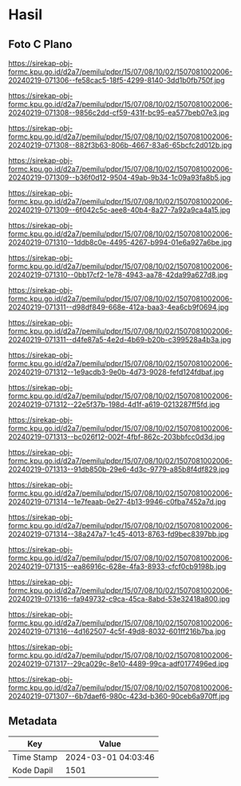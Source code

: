 # Hasil

## Foto C Plano

https://sirekap-obj-formc.kpu.go.id/d2a7/pemilu/pdpr/15/07/08/10/02/1507081002006-20240219-071306--fe58cac5-18f5-4299-8140-3dd1b0fb750f.jpg

https://sirekap-obj-formc.kpu.go.id/d2a7/pemilu/pdpr/15/07/08/10/02/1507081002006-20240219-071308--9856c2dd-cf59-431f-bc95-ea577beb07e3.jpg

https://sirekap-obj-formc.kpu.go.id/d2a7/pemilu/pdpr/15/07/08/10/02/1507081002006-20240219-071308--882f3b63-806b-4667-83a6-65bcfc2d012b.jpg

https://sirekap-obj-formc.kpu.go.id/d2a7/pemilu/pdpr/15/07/08/10/02/1507081002006-20240219-071309--b36f0d12-9504-49ab-9b34-1c09a93fa8b5.jpg

https://sirekap-obj-formc.kpu.go.id/d2a7/pemilu/pdpr/15/07/08/10/02/1507081002006-20240219-071309--6f042c5c-aee8-40b4-8a27-7a92a9ca4a15.jpg

https://sirekap-obj-formc.kpu.go.id/d2a7/pemilu/pdpr/15/07/08/10/02/1507081002006-20240219-071310--1ddb8c0e-4495-4267-b994-01e6a927a6be.jpg

https://sirekap-obj-formc.kpu.go.id/d2a7/pemilu/pdpr/15/07/08/10/02/1507081002006-20240219-071310--0bb17cf2-1e78-4943-aa78-42da99a627d8.jpg

https://sirekap-obj-formc.kpu.go.id/d2a7/pemilu/pdpr/15/07/08/10/02/1507081002006-20240219-071311--d98df849-668e-412a-baa3-4ea6cb9f0694.jpg

https://sirekap-obj-formc.kpu.go.id/d2a7/pemilu/pdpr/15/07/08/10/02/1507081002006-20240219-071311--d4fe87a5-4e2d-4b69-b20b-c399528a4b3a.jpg

https://sirekap-obj-formc.kpu.go.id/d2a7/pemilu/pdpr/15/07/08/10/02/1507081002006-20240219-071312--1e9acdb3-9e0b-4d73-9028-fefd124fdbaf.jpg

https://sirekap-obj-formc.kpu.go.id/d2a7/pemilu/pdpr/15/07/08/10/02/1507081002006-20240219-071312--22e5f37b-198d-4d1f-a619-0213287ff5fd.jpg

https://sirekap-obj-formc.kpu.go.id/d2a7/pemilu/pdpr/15/07/08/10/02/1507081002006-20240219-071313--bc026f12-002f-4fbf-862c-203bbfcc0d3d.jpg

https://sirekap-obj-formc.kpu.go.id/d2a7/pemilu/pdpr/15/07/08/10/02/1507081002006-20240219-071313--91db850b-29e6-4d3c-9779-a85b8f4df829.jpg

https://sirekap-obj-formc.kpu.go.id/d2a7/pemilu/pdpr/15/07/08/10/02/1507081002006-20240219-071314--1e7feaab-0e27-4b13-9946-c0fba7452a7d.jpg

https://sirekap-obj-formc.kpu.go.id/d2a7/pemilu/pdpr/15/07/08/10/02/1507081002006-20240219-071314--38a247a7-1c45-4013-8763-fd9bec8397bb.jpg

https://sirekap-obj-formc.kpu.go.id/d2a7/pemilu/pdpr/15/07/08/10/02/1507081002006-20240219-071315--ea86916c-628e-4fa3-8933-cfcf0cb9198b.jpg

https://sirekap-obj-formc.kpu.go.id/d2a7/pemilu/pdpr/15/07/08/10/02/1507081002006-20240219-071316--fa949732-c9ca-45ca-8abd-53e32418a800.jpg

https://sirekap-obj-formc.kpu.go.id/d2a7/pemilu/pdpr/15/07/08/10/02/1507081002006-20240219-071316--4d162507-4c5f-49d8-8032-601ff216b7ba.jpg

https://sirekap-obj-formc.kpu.go.id/d2a7/pemilu/pdpr/15/07/08/10/02/1507081002006-20240219-071317--29ca029c-8e10-4489-99ca-adf0177496ed.jpg

https://sirekap-obj-formc.kpu.go.id/d2a7/pemilu/pdpr/15/07/08/10/02/1507081002006-20240219-071307--6b7daef6-980c-423d-b360-90ceb6a970ff.jpg


## Metadata

| Key        | Value               |
| ---------- | ------------------- |
| Time Stamp | 2024-03-01 04:03:46 |
| Kode Dapil | 1501                |



